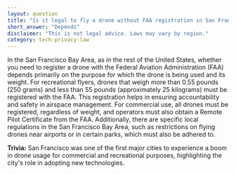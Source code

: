 ```yaml
---
layout: question
title: "Is it legal to fly a drone without FAA registration in San Francisco Bay Area?"
short_answer: "Depends"
disclaimer: "This is not legal advice. Laws may vary by region."
category: tech-privacy-law
---
```

In the San Francisco Bay Area, as in the rest of the United States, whether you need to register a drone with the Federal Aviation Administration (FAA) depends primarily on the purpose for which the drone is being used and its weight. For recreational flyers, drones that weigh more than 0.55 pounds (250 grams) and less than 55 pounds (approximately 25 kilograms) must be registered with the FAA. This registration helps in ensuring accountability and safety in airspace management. For commercial use, all drones must be registered, regardless of weight, and operators must also obtain a Remote Pilot Certificate from the FAA. Additionally, there are specific local regulations in the San Francisco Bay Area, such as restrictions on flying drones near airports or in certain parks, which must also be adhered to.

**Trivia:** San Francisco was one of the first major cities to experience a boom in drone usage for commercial and recreational purposes, highlighting the city's role in adopting new technologies.
